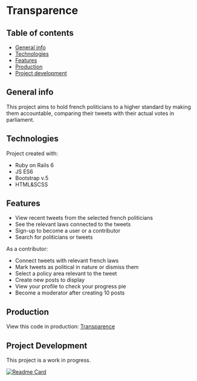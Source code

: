 # Transparence 

## Table of contents
* [General info](#general-info)
* [Technologies](#technologies)
* [Features](#features)
* [Production](#production)
* [Project development](#project-development)

## General info
This project aims to hold french politicians to a higher standard by making them accountable, comparing their tweets with their actual votes in parliament. 

## Technologies
Project created with: 
- Ruby on Rails 6
- JS ES6
- Bootstrap v.5
- HTML&SCSS

## Features 
- View recent tweets from the selected french politicians 
- See the relevant laws connected to the tweets 
- Sign-up to become a user or a contributor 
- Search for politicians or tweets 

As a contributor: 
- Connect tweets with relevant french laws 
- Mark tweets as political in nature or dismiss them 
- Select a policy area relevant to the tweet 
- Create new posts to display 
- View your profile to check your progress pie 
- Become a moderator after creating 10 posts

## Production
View this code in production: [Transparence](http://www.transparence.community)

## Project Development 
This project is a work in progress.

[![Readme Card](https://github-readme-stats.vercel.app/api/pin/?username=hulow&repo=transparence&theme=radical)](https://github.com/hulow/transparence)

